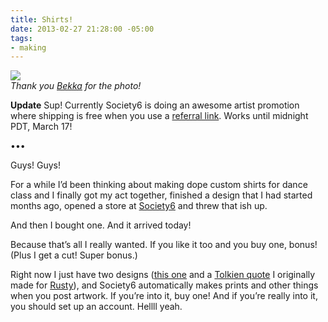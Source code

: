 ```yaml
---
title: Shirts!
date: 2013-02-27 21:28:00 -05:00
tags:
- making
---
```


![](https://dl.dropbox.com/u/28312/Yoko.is%20Assets/Images/2013-0227-eligible-bachelor-shirt.jpg)  
*Thank you [Bekka](http://bekkapalmer.com) for the photo!*

**Update** Sup! Currently Society6 is doing an awesome artist promotion where shipping is free when you use a [referral link](http://society6.com/psyoko?promo=dc8af7). Works until midnight PDT, March 17!

•••

Guys! Guys!

For a while I’d been thinking about making dope custom shirts for dance class and I finally got my act together, finished a design that I had started months ago, opened a store at [Society6](http://society6.com/psyoko?promo=dc8af7) and threw that ish up. 

And then I bought one. And it arrived today!

Because that’s all I really wanted. If you like it too and you buy one, bonus! (Plus I get a cut! Super bonus.)

Right now I just have two designs ([this one](http://society6.com/psyoko/Eligible-Bachelor_T-shirt?promo=dc8af7#11=49&4=75) and a [Tolkien quote](http://society6.com/psyoko/Not-all-those-who-wander-52L_T-shirt?promo=dc8af7#11=50&4=76) I originally made for [Rusty](http://rusty.am)), and Society6 automatically makes prints and other things when you post artwork. If you’re into it, buy one! And if you’re really into it, you should set up an account. Hellll yeah.
